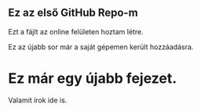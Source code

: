 ## Ez az első GitHub Repo-m

Ezt a fájlt az online felületen hoztam létre.

Ez az újabb sor már a saját gépemen került hozzáadásra.

# Ez már egy újabb fejezet.
Valamit írok ide is.
